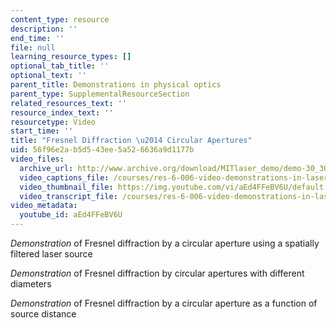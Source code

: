```yaml
---
content_type: resource
description: ''
end_time: ''
file: null
learning_resource_types: []
optional_tab_title: ''
optional_text: ''
parent_title: Demonstrations in physical optics
parent_type: SupplementalResourceSection
related_resources_text: ''
resource_index_text: ''
resourcetype: Video
start_time: ''
title: "Fresnel Diffraction \u2014 Circular Apertures"
uid: 56f96e2a-b5d5-43ee-5a52-6636a9d1177b
video_files:
  archive_url: http://www.archive.org/download/MITlaser_demo/demo-30_300k.mp4
  video_captions_file: /courses/res-6-006-video-demonstrations-in-lasers-and-optics-spring-2008/b162579dff465d0abf8ed5506e49086c_aEd4FFeBV6U.vtt
  video_thumbnail_file: https://img.youtube.com/vi/aEd4FFeBV6U/default.jpg
  video_transcript_file: /courses/res-6-006-video-demonstrations-in-lasers-and-optics-spring-2008/40ae10bc5b976be139c2c95d82fe048b_aEd4FFeBV6U.pdf
video_metadata:
  youtube_id: aEd4FFeBV6U
---
```


_Demonstration_ of Fresnel diffraction by a circular aperture using a spatially filtered laser source

_Demonstration_ of Fresnel diffraction by circular apertures with different diameters

_Demonstration_ of Fresnel diffraction by a circular aperture as a function of source distance